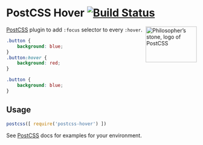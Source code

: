# PostCSS Hover [![Build Status][ci-img]][ci]

<img align="right" width="135" height="95"
     title="Philosopher’s stone, logo of PostCSS"
     src="http://postcss.github.io/postcss/logo-leftp.svg">

[PostCSS] plugin to add `:focus` selector to every `:hover`.

[PostCSS]:                    https://github.com/postcss/postcss
[ci-img]:                     https://travis-ci.org/RoundingWellOS/postcss-hover.svg
[ci]:                         https://travis-ci.org/RoundingWellOS/postcss-hover

```css
.button {
    background: blue;
}
.button:hover {
    background: red;
}
```

```css
.button {
    background: blue;
}
```

## Usage

```js
postcss([ require('postcss-hover') ])
```

See [PostCSS] docs for examples for your environment.

